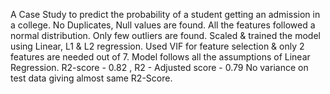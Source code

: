 A Case Study to predict the probability of a student getting an admission in a college.
No Duplicates, Null values are found.
All the features followed a normal distribution.
Only few outliers are found.
Scaled & trained the model using Linear, L1 & L2 regression.
Used VIF for feature selection & only 2 features are needed out of 7.
Model follows all the assumptions of Linear Regression.
R2-score - 0.82 , R2 - Adjusted score - 0.79
No variance on test data giving almost same R2-Score.
